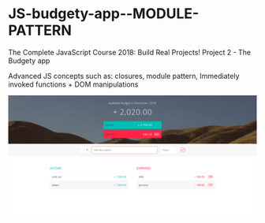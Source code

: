 # JS-budgety-app--MODULE-PATTERN

The Complete JavaScript Course 2018: Build Real Projects!
Project 2 - The Budgety app

Advanced JS concepts such as: closures, module pattern, Immediately invoked functions + DOM manipulations

![alt text](https://github.com/kbernie/JS-budgety-app--MODULE-PATTERN/blob/master/screenshot.png)
